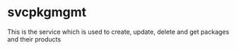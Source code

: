 # svcpkgmgmt
This is the service which is used to create, update, delete and get packages and their products
